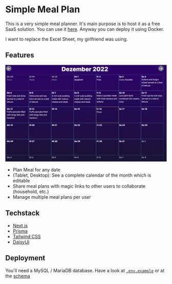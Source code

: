 # Simple Meal Plan

This is a very simple meal planner. It's main purpose is to host it as a free SaaS solution.
You can use it [here](https://example.com). Anyway you can deploy it using Docker.

I want to replace the Excel Sheet, my girlfriend was using.

## Features

![Example Screenshot](docs/example.png)

- Plan Meal for any date
- (Tablet, Desktop): See a complete calendar of the month which is editable
- Share meal plans with magic links to other users to collaborate (household, etc.)
- Manage multiple meal plans per user

## Techstack

- [Next.js](https://nextjs.org)
- [Prisma](https://prisma.io)
- [Tailwind CSS](https://tailwindcss.com)
- [DaisyUI](https://daisyui.com)

## Deployment

You'll need a MySQL / MariaDB database.
Have a look at [`.env.example`](./.env.example) or at the [schema](./src/env/schema.mjs)
